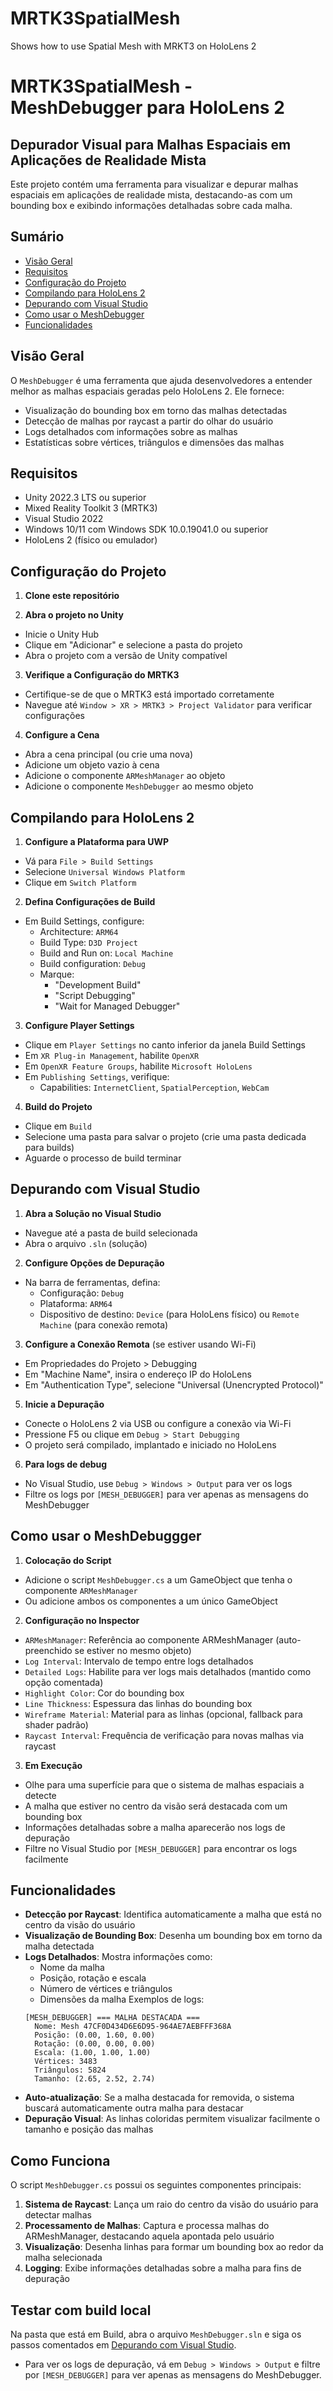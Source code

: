 # MRTK3SpatialMesh
Shows how to use Spatial Mesh with MRKT3 on HoloLens 2

# MRTK3SpatialMesh - MeshDebugger para HoloLens 2

## Depurador Visual para Malhas Espaciais em Aplicações de Realidade Mista

Este projeto contém uma ferramenta para visualizar e depurar malhas espaciais em aplicações de realidade mista, destacando-as com um bounding box e exibindo informações detalhadas sobre cada malha.

## Sumário

- [Visão Geral](#visão-geral)
- [Requisitos](#requisitos)
- [Configuração do Projeto](#configuração-do-projeto)
- [Compilando para HoloLens 2](#compilando-para-hololens-2)
- [Depurando com Visual Studio](#depurando-com-visual-studio)
- [Como usar o MeshDebugger](#como-usar-o-meshdebuggger)
- [Funcionalidades](#funcionalidades)

## Visão Geral

O `MeshDebugger` é uma ferramenta que ajuda desenvolvedores a entender melhor as malhas espaciais geradas pelo HoloLens 2. Ele fornece:

- Visualização do bounding box em torno das malhas detectadas
- Detecção de malhas por raycast a partir do olhar do usuário
- Logs detalhados com informações sobre as malhas
- Estatísticas sobre vértices, triângulos e dimensões das malhas

## Requisitos

- Unity 2022.3 LTS ou superior
- Mixed Reality Toolkit 3 (MRTK3)
- Visual Studio 2022
- Windows 10/11 com Windows SDK 10.0.19041.0 ou superior
- HoloLens 2 (físico ou emulador)

## Configuração do Projeto

1. **Clone este repositório**

2. **Abra o projeto no Unity**
- Inicie o Unity Hub
- Clique em "Adicionar" e selecione a pasta do projeto
- Abra o projeto com a versão de Unity compatível

3. **Verifique a Configuração do MRTK3**
- Certifique-se de que o MRTK3 está importado corretamente
- Navegue até `Window > XR > MRTK3 > Project Validator` para verificar configurações

4. **Configure a Cena**
- Abra a cena principal (ou crie uma nova)
- Adicione um objeto vazio à cena
- Adicione o componente `ARMeshManager` ao objeto
- Adicione o componente `MeshDebugger` ao mesmo objeto

## Compilando para HoloLens 2

1. **Configure a Plataforma para UWP**
- Vá para `File > Build Settings`
- Selecione `Universal Windows Platform`
- Clique em `Switch Platform`

2. **Defina Configurações de Build**
- Em Build Settings, configure:
  - Architecture: `ARM64`
  - Build Type: `D3D Project`
  - Build and Run on: `Local Machine`
  - Build configuration: `Debug`
  - Marque:
    - "Development Build"
    - "Script Debugging"
    - "Wait for Managed Debugger"

3. **Configure Player Settings**
- Clique em `Player Settings` no canto inferior da janela Build Settings
- Em `XR Plug-in Management`, habilite `OpenXR`
- Em `OpenXR Feature Groups`, habilite `Microsoft HoloLens`
- Em `Publishing Settings`, verifique:
  - Capabilities: `InternetClient`, `SpatialPerception`, `WebCam`

4. **Build do Projeto**
- Clique em `Build`
- Selecione uma pasta para salvar o projeto (crie uma pasta dedicada para builds)
- Aguarde o processo de build terminar

## Depurando com Visual Studio

1. **Abra a Solução no Visual Studio**
- Navegue até a pasta de build selecionada
- Abra o arquivo `.sln` (solução)

2. **Configure Opções de Depuração**
- Na barra de ferramentas, defina:
  - Configuração: `Debug`
  - Plataforma: `ARM64`
  - Dispositivo de destino: `Device` (para HoloLens físico) ou `Remote Machine` (para conexão remota)

3. **Configure a Conexão Remota** (se estiver usando Wi-Fi)
- Em Propriedades do Projeto > Debugging
- Em "Machine Name", insira o endereço IP do HoloLens
- Em "Authentication Type", selecione "Universal (Unencrypted Protocol)"

5. **Inicie a Depuração**
- Conecte o HoloLens 2 via USB ou configure a conexão via Wi-Fi
- Pressione F5 ou clique em `Debug > Start Debugging`
- O projeto será compilado, implantado e iniciado no HoloLens

6. **Para logs de debug**
- No Visual Studio, use `Debug > Windows > Output` para ver os logs
- Filtre os logs por `[MESH_DEBUGGER]` para ver apenas as mensagens do MeshDebugger

## Como usar o MeshDebuggger

1. **Colocação do Script**
- Adicione o script `MeshDebugger.cs` a um GameObject que tenha o componente `ARMeshManager`
- Ou adicione ambos os componentes a um único GameObject

2. **Configuração no Inspector**
- `ARMeshManager`: Referência ao componente ARMeshManager (auto-preenchido se estiver no mesmo objeto)
- `Log Interval`: Intervalo de tempo entre logs detalhados
- `Detailed Logs`: Habilite para ver logs mais detalhados (mantido como opção comentada)
- `Highlight Color`: Cor do bounding box
- `Line Thickness`: Espessura das linhas do bounding box
- `Wireframe Material`: Material para as linhas (opcional, fallback para shader padrão)
- `Raycast Interval`: Frequência de verificação para novas malhas via raycast

3. **Em Execução**
- Olhe para uma superfície para que o sistema de malhas espaciais a detecte
- A malha que estiver no centro da visão será destacada com um bounding box
- Informações detalhadas sobre a malha aparecerão nos logs de depuração
- Filtre no Visual Studio por `[MESH_DEBUGGER]` para encontrar os logs facilmente

## Funcionalidades

- **Detecção por Raycast**: Identifica automaticamente a malha que está no centro da visão do usuário
- **Visualização de Bounding Box**: Desenha um bounding box em torno da malha detectada
- **Logs Detalhados**: Mostra informações como:
  - Nome da malha
  - Posição, rotação e escala
  - Número de vértices e triângulos
  - Dimensões da malha
  Exemplos de logs:
  ```
  [MESH_DEBUGGER] === MALHA DESTACADA ===
    Nome: Mesh 47CF0D434D6E6D95-964AE7AEBFFF368A
    Posição: (0.00, 1.60, 0.00)
    Rotação: (0.00, 0.00, 0.00)
    Escala: (1.00, 1.00, 1.00)
    Vértices: 3483
    Triângulos: 5824
    Tamanho: (2.65, 2.52, 2.74)
    ```
- **Auto-atualização**: Se a malha destacada for removida, o sistema buscará automaticamente outra malha para destacar
- **Depuração Visual**: As linhas coloridas permitem visualizar facilmente o tamanho e posição das malhas

## Como Funciona

O script `MeshDebugger.cs` possui os seguintes componentes principais:

1. **Sistema de Raycast**: Lança um raio do centro da visão do usuário para detectar malhas
2. **Processamento de Malhas**: Captura e processa malhas do ARMeshManager, destacando aquela apontada pelo usuário
3. **Visualização**: Desenha linhas para formar um bounding box ao redor da malha selecionada
4. **Logging**: Exibe informações detalhadas sobre a malha para fins de depuração

## Testar com build local
Na pasta que está em Build, abra o arquivo `MeshDebugger.sln` e siga os passos comentados em [Depurando com Visual Studio](#depurando-com-visual-studio).
- Para ver os logs de depuração, vá em `Debug > Windows > Output` e filtre por `[MESH_DEBUGGER]` para ver apenas as mensagens do MeshDebugger.
